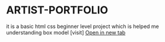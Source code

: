 # ARTIST-PORTFOLIO
it is a basic html css beginner level project which is helped me understanding box model
[visit] [Open in new tab](https://praveen299k.github.io/ARTIST-PORTFOLIO/)
